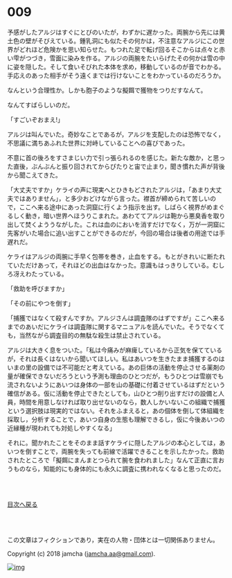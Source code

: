 # 009

予感がしたアルジはすぐにとびのいたが，わずかに遅かった。両腕から先には黄土色の壁がそびえている。鍾乳洞にも似たその何かは，不注意なアルジにこの世界がどれほど危険かを思い知らせた。もつれた足で転げ回るそこからは点々と赤い雫がつづき，雪面に染みを作る。アルジの両腕をたいらげたその何かは雪の中に姿を隠した。そして食いそびれた本体を求め，移動しているのが音でわかる。手応えのあった相手がそう遠くまでは行けないことをわかっているのだろうか。  

なんという合理性か。しかも胞子のような擬餌で獲物をつりだすなんて。  

なんてすばらしいのだ。  

「すごいぞおまえ!」  

アルジは叫んでいた。奇妙なことであるが，アルジを支配したのは恐怖でなく，不思議に満ちあふれた世界に対峙していることへの喜びであった。  

不意に首の後ろをすさまじい力で引っ張られるのを感じた。新たな敵か，と思った直後，ぶんぶんと振り回されてからぴたりと宙で止まり，聞き慣れた声が背後から聞こえてきた。  

「大丈夫ですか」ケライの声に現実へとひきもどされたアルジは，「あまり大丈夫ではありません」，と多少おどけながら言った。襟首が締められて苦しいので，ここへ来る途中にあった洞窟に行くよう指示を出す。しばらく視界がめまぐるしく動き，暗い世界へほうりこまれた。あわててアルジは鞄から悪臭香を取り出して焚くよううながした。これは血のにおいを消すだけでなく，万が一洞窟に先客がいた場合に追い出すことができるのだが，今回の場合は後者の用途では手遅れだ。  

ケライはアルジの両腕に手早く包帯を巻き，止血をする。もとがきれいに断たれていただけあって，それほどの出血はなかった。意識もはっきりしている。むしろ冴えわたっている。  

「救助を呼びますか」  

「その前にやつを倒す」  

「捕獲ではなくて殺すんですか。アルジさんは調査隊のはずですが」ここへ来るまでのあいだにケライは調査隊に関するマニュアルを読んでいた。そうでなくても，当然ながら調査目的の無駄な殺生は禁止されている。  

アルジは大きく息をついた。「私は今痛みが麻痺しているから正気を保てているが，それは長くはないから聞いてほしい。私はあいつを生きたまま捕獲するのはいまの里の設備では不可能だと考えている。あの巨体の活動を停止させる薬剤の量が確保できないだろうという予測も理由のひとつだが，もうひとつは雪崩でも流されないようにあいつは身体の一部を山の基礎に付着させているはずだという確信がある。仮に活動を停止できたとしても，山ひとつ削り出すだけの設備と人員，時間を用意しなければ取り出せないのなら，数人しかいないこの組織で捕獲という選択肢は現実的ではない。それをふまえると，あの個体を倒して体組織を採取し，分析することで，あいつ自身の生態も理解できるし，仮に今後あいつの近縁種が現われても対処しやすくなる」  

それに。聞かれたことをそのまま話すケライに隠したアルジの本心としては，あいつを倒すことで，両腕を失っても前線で活躍できることを示したかった。救助されたところで「擬餌にまんまとつられて腕を食われました」なんて正直に言おうものなら，知能的にも身体的にも永久に調査に携われなくなると思ったのだ。  

<br>  
<br>  

[目次へ戻る](https://github.com/jamcha-aa/OblivionReports/blob/master/README.md)  

<br>  
<br>  

この文章はフィクションであり，実在の人物・団体とは一切関係ありません。  

Copyright (c) 2018 jamcha (jamcha.aa@gmail.com).  

[![img](http://i.creativecommons.org/l/by-nc-sa/4.0/88x31.png)](http://creativecommons.org/licenses/by-nc-sa/4.0/deed)